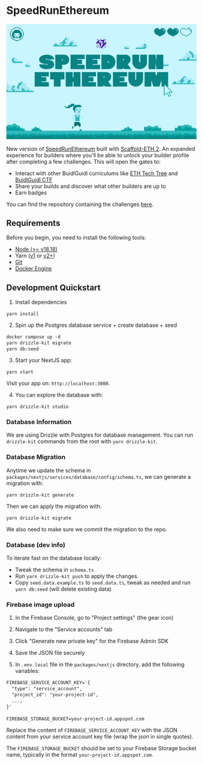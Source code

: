 # SpeedRunEthereum

![SRE Thumbnail](./packages/nextjs/public/thumbnail.png)

New version of [SpeedRunEthereum](https://github.com/BuidlGuidl/SpeedRunEthereum) built with [Scaffold-ETH 2](https://github.com/scaffold-eth/scaffold-eth-2). An expanded experience for builders where you'll be able to unlock your builder profile after completing a few challenges. This will open the gates to:

- Interact with other BuidlGuidl curriculums like [ETH Tech Tree](https://www.ethtechtree.com/) and [BuidlGuidl CTF](https://ctf.buidlguidl.com/)
- Share your builds and discover what other builders are up to
- Earn badges

You can find the repository containing the challenges [here](https://github.com/scaffold-eth/se-2-challenges).

## Requirements

Before you begin, you need to install the following tools:

- [Node (>= v18.18)](https://nodejs.org/en/download/)
- Yarn ([v1](https://classic.yarnpkg.com/en/docs/install/) or [v2+](https://yarnpkg.com/getting-started/install))
- [Git](https://git-scm.com/downloads)
- [Docker Engine](https://docs.docker.com/engine/install/)

## Development Quickstart

1. Install dependencies

```
yarn install
```

2. Spin up the Postgres database service + create database + seed

```
docker compose up -d
yarn drizzle-kit migrate
yarn db:seed
```

3. Start your NextJS app:

```
yarn start
```

Visit your app on: `http://localhost:3000`.

4. You can explore the database with:

```
yarn drizzle-kit studio
```

### Database Information

We are using Drizzle with Postgres for database management. You can run `drizzle-kit` commands from the root with `yarn drizzle-kit`.

### Database Migration

Anytime we update the schema in `packages/nextjs/services/database/config/schema.ts`, we can generate a migration with:

```
yarn drizzle-kit generate
```

Then we can apply the migration with:

```
yarn drizzle-kit migrate
```

We also need to make sure we commit the migration to the repo.

### Database (dev info)

To iterate fast on the database locally:

- Tweak the schema in `schema.ts`
- Run `yarn drizzle-kit push` to apply the changes.
- Copy `seed.data.example.ts` to `seed.data.ts`, tweak as needed and run `yarn db:seed` (will delete existing data)

### Firebase image upload

1. In the Firebase Console, go to "Project settings" (the gear icon)
2. Navigate to the "Service accounts" tab
3. Click "Generate new private key" for the Firebase Admin SDK
4. Save the JSON file securely

5. In `.env.local` file in the `packages/nextjs` directory, add the following variables:

```
FIREBASE_SERVICE_ACCOUNT_KEY='{
  "type": "service_account",
  "project_id": "your-project-id",
  ...,
}'

FIREBASE_STORAGE_BUCKET=your-project-id.appspot.com
```

Replace the content of `FIREBASE_SERVICE_ACCOUNT_KEY` with the JSON content from your service account key file (wrap the json in single quotes).

The `FIREBASE_STORAGE_BUCKET` should be set to your Firebase Storage bucket name, typically in the format `your-project-id.appspot.com`.
